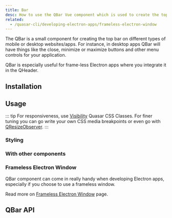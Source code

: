 ```yaml
---
title: Bar
desc: How to use the QBar Vue component which is used to create the top bar on different platforms.
related:
  - /quasar-cli/developing-electron-apps/frameless-electron-window
---
```


The QBar is a small component for creating the top bar on different types of mobile or desktop websites/apps. For instance, in desktop apps QBar will have things like the close, minimize or maximize buttons and other menu controls for your application.

QBar is especially useful for frame-less Electron apps where you integrate it in the QHeader.

## Installation
<doc-installation components="QBar" />

## Usage

::: tip
For responsiveness, use [Visibility](/style/visibility#Window-Width-Related) Quasar CSS Classes. For finer tuning you can go write your own CSS media breakpoints or even go with [QResizeObserver](/vue-components/resize-observer).
:::

### Styling

<doc-example title="MacOS style" file="QBar/MacOS" />

<doc-example title="Windows style" file="QBar/Windows" />

<doc-example title="iOS style" file="QBar/iOS" />

<doc-example title="Android style" file="QBar/Android" />

### With other components

<doc-example title="QMenu" file="QBar/Menu" />

<doc-example title="QDialog" file="QBar/Dialog" />

<doc-example title="QHeader with QToolbar" file="QBar/Header" />

### Frameless Electron Window
QBar component can come in really handy when developing Electron apps, especially if you choose to use a frameless window.

Read more on [Frameless Electron Window](/quasar-cli/developing-electron-apps/frameless-electron-window) page.

## QBar API
<doc-api file="QBar" />
